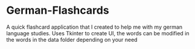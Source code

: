 # German-Flashcards

A quick flashcard application that I created to help me with my german language studies. Uses Tkinter to create UI, the words can be modified in the words in the data folder depending on your need
